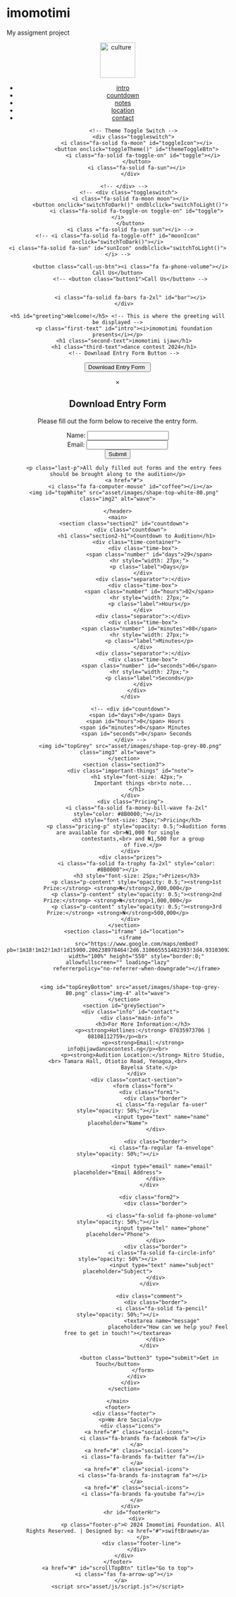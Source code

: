# imomotimi
My assigment project
<!DOCTYPE html>
<html lang="en">

<head>
    <meta charset="UTF-8">
    <meta name="viewport" content="width=device-width, initial-scale=1.0">
    <title>Onepage Website</title>
    <link rel="stylesheet" href="asset/css/style.css">
    <link rel="stylesheet" href="https://cdnjs.cloudflare.com/ajax/libs/font-awesome/6.0.0-beta3/css/all.min.css">
    <link id="themeStyle" rel="stylesheet" href="asset/css/light.css">

</head>

<body>
    <header class="section1">
        <div id="main">
            <img src="../OnePageWebsite/asset/images/logo.png" alt="culture" width="80px" class="logo">
            <nav>
                <ul class="lists">
                    <li><a href="#intro">intro</a></li>
                    <li><a href="#countdown">countdown</a></li>
                    <li><a href="#note">notes</a></li>
                    <li><a href="#location">location</a></li>
                    <li><a href="#contact">contact</a></li>
                </ul>
            </nav>

              <!-- Theme Toggle Switch -->
              <div class="toggleswitch">
                <i class="fa-solid fa-moon" id="toggleIcon"></i>
                <button onclick="toggleTheme()" id="themeToggleBtn">
                    <i class="fa-solid fa-toggle-on" id="toggle"></i>
                </button>
                <i class="fa-solid fa-sun"></i>
            </div>
            
        <!-- </div> -->
           <!-- <div class="toggleswitch">
            <i class="fa-solid fa-moon moon"></i>
            <button onclick="switchToDark()" ondblclick="switchToLight()">
                <i class="fa-solid fa-toggle-on toggle-on" id="toggle"></i>
            </button>
            <i class ="fa-solid fa-sun sun"></i> -->
    <!-- <i class="fa-solid fa-toggle-off" id="moonIcon" onclick="switchToDark()"></i>
    <i class="fa-solid fa-sun" id="sunIcon" ondblclick="switchToLight()"></i> -->
<!-- </div> -->

            <button class="call-us-btn"><i class="fa fa-phone-volume"></i> Call Us</button>
            <!-- <button class="button1">Call Us</button> -->


            <i class="fa-solid fa-bars fa-2xl" id="bar"></i>
        </div>
        
    <h5 id="greeting">Welcome!</h5> <!-- This is where the greeting will be displayed -->
        <p class="first-text" id="intro"><i>imomotimi foundation presents</i></p>
        <h1 class="second-text">imomotimi ijaw</h1>
        <h1 class="third-text">dance contest 2024</h1>
        <!-- Download Entry Form Button -->
<!-- <button class="button2" onclick="openPopup()">Download Entry Form <i class="fa-solid fa-download fa" style="padding-left: 5px;"></i></button> -->

<!-- Pop-up Form
<div id="popupForm" class="popup-form">
    <div class="popup-content">
        <span class="close" onclick="closePopup()">&times;</span>
        <h2>Download Entry Form</h2>
        <p>Please fill out the form below to receive the entry form.</p>
        <form id="entryForm">
            <div class="form-group">
                <label for="name">Name:</label>
                <input type="text" id="name" name="name" required>
            </div>
            <div class="form-group">
                <label for="email">Email:</label>
                <input type="email" id="email" name="email" required>
            </div>
            <button type="submit" class="submit-btn">Submit</button>
        </form>
    </div>
</div> -->

<!-- Download Entry Form Button --> 
<button class="button2" onclick="openPopup()">Download Entry Form <i class="fa-solid fa-download fa" style="padding-left: 5px;"></i></button>

<!-- Pop-up Form -->
<div id="popupForm" class="popup-form">
    <div class="popup-content">
        <span class="close" onclick="closePopup()">&times;</span>
        <h2>Download Entry Form</h2>
        <p>Please fill out the form below to receive the entry form.</p>
        <form id="entryForm">
            <div class="form-group">
                <label for="name">Name:</label>
                <input type="text" id="name" name="name" required>
            </div>
            <div class="form-group">
                <label for="email">Email:</label>
                <input type="email" id="email" name="email" required>
            </div>
            <button type="submit" class="submit-btn">Submit</button>
        </form>
    </div>
</div>


                
        <p class="last-p">All duly filled out forms and the entry fees should be brought along to the audition</p>
        <a href="#">
            <i class="fa fa-computer-mouse" id="coffee"></i></a>
        <img id="topWhite" src="asset/images/shape-top-white-80.png" class="img2" alt="wave">

    </header>
    <main>
        <section class="section2" id="countdown">
            <div class="countdown">
                <h1 class="section2-h1">Countdown to Audition</h1>
                <div class="time-container">
                    <div class="time-box">
                        <span class="number" id="days">29</span>
                        <hr style="width: 27px;">
                        <p class="label">Days</p>
                    </div>
                    <div class="separator">:</div>
                    <div class="time-box">
                        <span class="number" id="hours">02</span>
                        <hr style="width: 27px;">
                        <p class="label">Hours</p>
                    </div>
                    <div class="separator">:</div>
                    <div class="time-box">
                        <span class="number" id="minutes">08</span>
                        <hr style="width: 27px;">
                        <p class="label">Minutes</p>
                    </div>
                    <div class="separator">:</div>
                    <div class="time-box">
                        <span class="number" id="seconds">06</span>
                        <hr style="width: 27px;">
                        <p class="label">Seconds</p>
                    </div>
                </div>
            </div>

            <!-- <div id="countdown">
                <span id="days">0</span> Days 
                <span id="hours">0</span> Hours 
                <span id="minutes">0</span> Minutes 
                <span id="seconds">0</span> Seconds
            </div> -->
            <img id="topGrey" src="asset/images/shape-top-grey-80.png" class="img3" alt="wave">
        </section>
        <section class="section3">
            <div class="important-things" id="note">
                <h1 style="font-size: 42px;">
                    Important things <br>to note...
                </h1>
            </div>
            <div class="Pricing">
                <i class="fa-solid fa-money-bill-wave fa-2xl" style="color: #8B0000;"></i>
                <h3 style="font-size: 25px;">Pricing</h3>
                <p class="pricing-p" style="opacity: 0.5;">Audition forms are available for <br>₦1,000 for single
                    contestants,<br> and ₦1,500 for a group
                    of five.</p>
            </div>
            <div class="prizes">
                <i class="fa-solid fa-trophy fa-2xl" style="color: #8B0000"></i>
                <h3 style="font-size: 25px;">Prizes</h3>
                <p class="p-content" style="opacity: 0.5;"><strong>1st Prize:</strong> <strong>₦</strong>2,000,000</p>
                <p class="p-content" style="opacity: 0.5;"><strong>2nd Prize:</strong> <strong>₦</strong>1,000,000</p>
                <p class="p-content" style="opacity: 0.5;"><strong>3rd Prize:</strong> <strong>₦</strong>500,000</p>
            </div>
        </section>
        <section class="iframe" id="location">
            <iframe
                src="https://www.google.com/maps/embed?pb=!1m18!1m12!1m3!1d15900.206238978464!2d6.310665551482393!3d4.931030920719006!2m3!1f0!2f0!3f0!3m2!1i1024!2i768!4f13.1!3m3!1m2!1s0x106a055be1dcce59%3A0xa6c5b6a97ac6c1a!2sNitro%20Studios!5e0!3m2!1sen!2sng!4v1727526895070!5m2!1sen!2sng"
                width="100%" height="550" style="border:0;" allowfullscreen="" loading="lazy"
                referrerpolicy="no-referrer-when-downgrade"></iframe>

           
            <img id="topGreyBottom" src="asset/images/shape-top-grey-80.png" class="img-4" alt="wave">
        </section>
        <section id="greySection">
            <div class="info" id="contact">
                <div class="main-info">
                    <h3>For More Information:</h3>
                    <p><strong>Hotlines:</strong> 07035973706 | 08108112759</p><br>
                    <p><strong>Email:</strong> info@ijawdancecontest.ng</p><br>
                    <p><strong>Audition Location:</strong> Nitro Studio,<br> Tamara Hall, Otiotio Road, Yenagoa,<br>
                        Bayelsa State.</p>
                </div>
                <div class="contact-section">
                    <form class="form">
                        <div class="form1">
                            <div class="border">
                                <i class="fa-regular fa-user" style="opacity: 50%;"></i>
                                <input type="text" name="name" placeholder="Name">
                            </div>

                            <div class="border">
                                <i class="fa-regular fa-envelope" style="opacity: 50%;"></i>

                                <input type="email" name="email" placeholder="Email Address">
                            </div>
                        </div>

                        <div class="form2">
                            <div class="border">

                                <i class="fa-solid fa-phone-volume" style="opacity: 50%;"></i>
                                <input type="tel" name="phone" placeholder="Phone">
                            </div>
                            <div class="border">
                                <i class="fa-solid fa-circle-info" style="opacity: 50%"></i>
                                <input type="text" name="subject" placeholder="Subject">
                            </div>
                        </div>

                        <div class="comment">
                            <div class="border">
                                <i class="fa-solid fa-pencil" style="opacity: 50%;"></i>
                                <textarea name="message"
                                    placeholder="How can we help you? Feel free to get in touch!"></textarea>
                            </div>
                        </div>

                        <button class="button3" type="submit">Get in Touch</button>
                    </form>
                </div>
            </div>
        </section>

    </main>
    <footer>
        <div class="footer">
            <p>We Are Social</p>
            <div class="icons">
                <a href="#" class="social-icons">
                    <i class="fa-brands fa-facebook fa"></i>
                </a>
                <a href="#" class="social-icons">
                    <i class="fa-brands fa-twitter fa"></i>
                </a>
                <a href="#" class="social-icons">
                    <i class="fa-brands fa-instagram fa"></i>
                </a>
                <a href="#" class="social-icons">
                    <i class="fa-brands fa-youtube fa"></i>
                </a>
            </div>
             <hr id="footerHr">
                <div>
                    <p class="footer-p">© 2024 Imomotimi Foundation. All Rights Reserved. | Designed by: <a href="#">swiftBrawn</a>
                    </p>
                    <div class="footer-line"> 
                </div>
        </div>
    </footer>
    <a href="#" id="scrollTopBtn" title="Go to top">
        <i class="fas fa-arrow-up"></i>
      </a>
    <script src="asset/js/script.js"></script>
</body>

</html>





